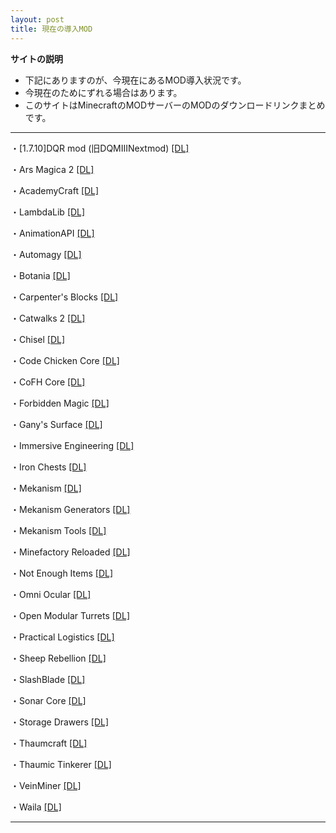 ```yaml
---
layout: post
title: 現在の導入MOD
---
```


**サイトの説明**

 - 下記にありますのが、今現在にあるMOD導入状況です。
 - 今現在のためにずれる場合はあります。
 - このサイトはMinecraftのMODサーバーのMODのダウンロードリンクまとめです。
 
---

・[1.7.10]DQR mod (旧DQMIIINextmod) [[DL]](http://forum.minecraftuser.jp/viewtopic.php?t=20606)

・Ars Magica 2 [[DL]](https://minecraft.curseforge.com/projects/ars-magica-2/files/2280862)

・AcademyCraft [[DL]](https://minecraft.curseforge.com/projects/academycraft/files/2395301)

・LambdaLib [[DL]](https://minecraft.curseforge.com/projects/lambdalib/files/2321336)

・AnimationAPI [[DL]](https://minecraft.curseforge.com/projects/animationapi/files/2221721)

・Automagy [[DL]](https://minecraft.curseforge.com/projects/automagy/files/2285272)

・Botania [[DL]](https://minecraft.curseforge.com/projects/botania/files/2283837)

・Carpenter's Blocks [[DL]](https://minecraft.curseforge.com/projects/carpenters-blocks/files/2333195)

・Catwalks 2 [[DL]](https://minecraft.curseforge.com/projects/catwalks-2/files/2296725)

・Chisel [[DL]](https://minecraft.curseforge.com/projects/chisel/files/2287442)

・Code Chicken Core [[DL]](https://minecraft.curseforge.com/projects/codechickencore/files/2262089)

・CoFH Core [[DL]](https://minecraft.curseforge.com/projects/cofhcore/files/2388750)

・Forbidden Magic [[DL]](https://minecraft.curseforge.com/projects/forbidden-magic/files/2303822)

・Gany's Surface [[DL]](https://minecraft.curseforge.com/projects/ganys-surface/files/2284819)

・Immersive Engineering [[DL]](https://minecraft.curseforge.com/projects/immersive-engineering/files/2299019)

・Iron Chests [[DL]](https://minecraft.curseforge.com/projects/iron-chests/files/2230908)

・Mekanism [[DL]](https://minecraft.curseforge.com/projects/mekanism/files/2426270)

・Mekanism Generators [[DL]](https://minecraft.curseforge.com/projects/mekanism-generators/files/2426269)

・Mekanism Tools [[DL]](https://minecraft.curseforge.com/projects/mekanism-tools/files/2426268)

・Minefactory Reloaded [[DL]](https://minecraft.curseforge.com/projects/minefactory-reloaded/files/2277485)

・Not Enough Items [[DL]](https://minecraft.curseforge.com/projects/notenoughitems/files/2302312)

・Omni Ocular [[DL]](https://minecraft.curseforge.com/projects/omni-ocular/files/2388572)

・Open Modular Turrets [[DL]](https://minecraft.curseforge.com/projects/openmodularturrets/files/2426169)

・Practical Logistics [[DL]](https://minecraft.curseforge.com/projects/practical-logistics/files/2306263)

・Sheep Rebellion [[DL]](http://forum.minecraftuser.jp/viewtopic.php?t=3691)

・SlashBlade [[DL]](https://minecraft.curseforge.com/projects/slashblade/files/2334408)

・Sonar Core [[DL]](https://minecraft.curseforge.com/projects/sonar-core/files/2306173)

・Storage Drawers [[DL]](https://minecraft.curseforge.com/projects/storage-drawers/files/2355230)

・Thaumcraft [[DL]](https://minecraft.curseforge.com/projects/thaumcraft/files/2227552)

・Thaumic Tinkerer [[DL]](https://minecraft.curseforge.com/projects/thaumic-tinkerer/files/2232793)

・VeinMiner [[DL]](https://minecraft.curseforge.com/projects/veinminer/files/2354379)

・Waila [[DL]](https://minecraft.curseforge.com/projects/waila/files/2230518)

---
